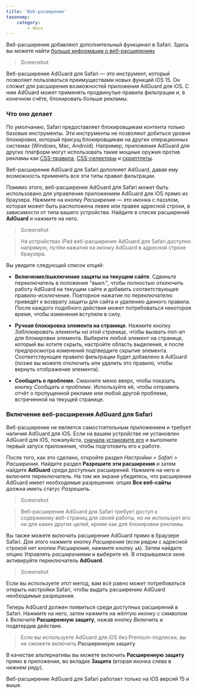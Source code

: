 ```yaml
---
title: 'Веб-расширение'
taxonomy:
    category:
        - docs
---
```


Веб-расширения добавляют дополнительный функцинал в Safari. Здесь вы можете найти [больше информации о веб-расширениях](https://developer.apple.com/documentation/safariservices/safari_web_extensions)

>Screenshot

Веб-расширение AdGuard для Safari — это инструмент, который позволяет пользоваться преимуществами новых функций iOS 15. Он сложит для расширения возможностей приложения AdGuard для iOS. С ним AdGuard может применять продвинутые правила фильтрации и, в конечном счёте, блокировать больше рекламы.

<a name="features"></a>

### Что оно делает

По умолчанию, Safari предоставляет блокировщикам контента только базовые инструменты. Эти инструменты не позволяют добиться уровня блокировки, который присущ блокировщикам на других операционных системах (Windows, Mac, Android). Например, приложения AdGuard для других платформ могут использовать такие мощные оружия против рекламы как [CSS-правила](https://kb.adguard.com/ru/general/how-to-create-your-own-ad-filters#cosmetic-css-rules), [CSS-селекторы](https://kb.adguard.com/ru/general/how-to-create-your-own-ad-filters#extended-css-selectors) и [скриптлеты](https://kb.adguard.com/ru/general/how-to-create-your-own-ad-filters#scriptlets).

Веб-расширение AdGuard для Safari дополняет AdGuard, давая ему возможность применять все эти типы правил фильтрации.

Помимо этого, веб-расширение AdGuard для Safari может быть использовано для управления приложением AdGuard для iOS прямо из браузера. Нажмите на кнопку *Расширения* — это иконка с паззлом, которая может быть расположена левее или правее адресной строки, в зависимости от типа вашего устройства. Найдите в списке расширений **AdGuard** и нажмите на него.

>Screenshot

>На устройствах iPad веб-расширение AdGuard для Safari доступно напрямую, путём нажатия на иконку AdGuard в адресной строке браузера.

Вы увидите следующий список опций:

* **Включение/выключение защиты на текущем сайте**. Сдвиньте переключатель в положение "выкл.", чтобы полностью отключить работу AdGuard на текущем сайте и добавить соответствующее правило-исключение. Повторное нажатие по переключателю приведёт к возврату защиты для сайта и удалению данного правила. После каждого подобного действия может потребоваться некоторое время, чтобы изменения вступили в силу.

* **Ручная блокировка элемента на странице**. Нажмите кнопку *Заблокировать элементы на этой странице*, чтобы вызвать поп-ап для блокировки элемента. Выберите любой элемент на странице, который вы хотите скрыть, настройте область выделения, и после предпросмотра изменений подтвердите скрытие элемента. Соответствующее правило фильтрации будет добавлено в AdGuard (позже вы можете отключить или удалить это правило, чтобы вернуть отображение элемента).

* **Сообщить о проблеме**. Смахните меню вверх, чтобы показать кнопку *Сообщить о проблеме*. Используйте её, чтобы отправить отчёт о пропущенной рекламе или любой другой проблеме, встреченной на текущей странице.

<a name="install"></a>

### Включение веб-расширения AdGuard для Safari

Веб-расширение не является самостоятельным приложением и требует наличия AdGuard для iOS. Если на вашем устройстве не установлен AdGuard для iOS, пожалуйста, [сначала установите его](https://kb.adguard.com/ru/ios/installation) и выполните первый запуск приложения, чтобы подготовить его к работе.

После того, как это сделано, откройте раздел *Настройки > Safari > Расширения*. Найдите раздел **Разрешите эти расширения** и затем найдите **AdGuard** среди доступных расширений. Нажмите на него и включите переключатель. На том же экране убедитесь, что расширение AdGuard имеет необходимые разрешения: опция **Все веб-сайты** должна иметь статус *Разрешить*. 

>Screenshot

>Веб-расширение AdGuard для Safari требует доступ к содержмому веб-страниц для своей работы, но не использует его ни для каких других целей, кроме как для блокировки рекламы.

Вы также можете включить расширение AdGuard прямо в браузере Safari. Для этого нажмите кнопку *Расширения* (если рядом с адресной строкой нет кнопки *Расширения*, нажмите кнопку `aA`). Затем найдите опцию *Управлять расширениями* и выберите её. В открывшемся окне активируйте переключатель **AdGuard**.

>Screenshot

Если вы используете этот метод, вам всё равно может потребоваться открыть настройки Safari, чтобы выдать расширению AdGuard необходимые разрешения.

Теперь AdGuard должен появиться среди доступных расширений в Safari. Нажмите на него, затем нажмите на жёлтую иконку с символом **i**. Включите **Расширенную защиту**, нажав кнопку *Включить* и подвтердив действие.

>Если вы используете AdGuard для iOS без Premium-подписки, вы не сможете включить **Расширенную защиту**. 

В качестве альтернативы вы можете включить **Расширенную защиту** прямо в приложении, во вкладке **Защита** (вторая иконка слева в нижнем ряду).

Веб-расширение AdGuard для Safari работает только на iOS версий 15 и выше.